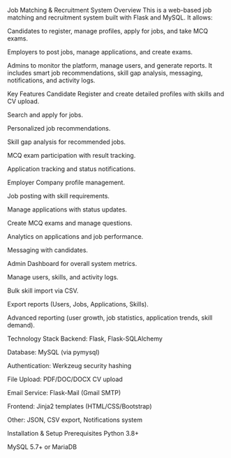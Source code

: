 Job Matching & Recruitment System
Overview
This is a web-based job matching and recruitment system built with Flask and MySQL.
It allows:

Candidates to register, manage profiles, apply for jobs, and take MCQ exams.

Employers to post jobs, manage applications, and create exams.

Admins to monitor the platform, manage users, and generate reports.
It includes smart job recommendations, skill gap analysis, messaging, notifications, and activity logs.

Key Features
Candidate
Register and create detailed profiles with skills and CV upload.

Search and apply for jobs.

Personalized job recommendations.

Skill gap analysis for recommended jobs.

MCQ exam participation with result tracking.

Application tracking and status notifications.

Employer
Company profile management.

Job posting with skill requirements.

Manage applications with status updates.

Create MCQ exams and manage questions.

Analytics on applications and job performance.

Messaging with candidates.

Admin
Dashboard for overall system metrics.

Manage users, skills, and activity logs.

Bulk skill import via CSV.

Export reports (Users, Jobs, Applications, Skills).

Advanced reporting (user growth, job statistics, application trends, skill demand).

Technology Stack
Backend: Flask, Flask-SQLAlchemy

Database: MySQL (via pymysql)

Authentication: Werkzeug security hashing

File Upload: PDF/DOC/DOCX CV upload

Email Service: Flask-Mail (Gmail SMTP)

Frontend: Jinja2 templates (HTML/CSS/Bootstrap)

Other: JSON, CSV export, Notifications system

Installation & Setup
Prerequisites
Python 3.8+

MySQL 5.7+ or MariaDB


